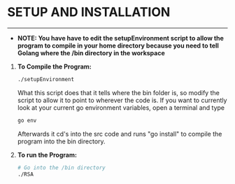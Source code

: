 # **SETUP AND INSTALLATION** 

___

* **NOTE: You have have to edit the setupEnvironment script to allow the program to compile in your home directory because you need to tell Golang where the /bin directory in the workspace**

1. **To Compile the Program:** 

   ```bash
   ./setupEnvironment
   ```

   What this script does that it tells where the bin folder is, so modify the script to allow it to point to wherever the code is. If you want to currently look at your current go environment variables, open a terminal and type

   ```bash
   go env
   ```

   

   Afterwards it cd's into the src code and runs "go install" to compile the program into the bin directory.

2. **To run the Program:**

   ```bash
   # Go into the /bin directory
   ./RSA
   ```

   

